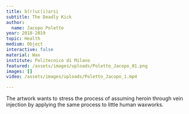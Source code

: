 ```yaml
---
title: b(r)uc(i)arsi
subtitle: The Deadly Kick
author:
  name: Jacopo Poletto
year: 2018-2019
topic: Health
medium: Object
interactive: false
material: Wax
institute: Politecnico di Milano
featured: /assets/images/uploads/Poletto_Jacopo_01.png
images: []
video: /assets/images/uploads/Poletto_Jacopo_1.mp4

---
```

The artwork wants to stress the process of assuming heroin through vein injection by applying the same process to little human waxworks.
